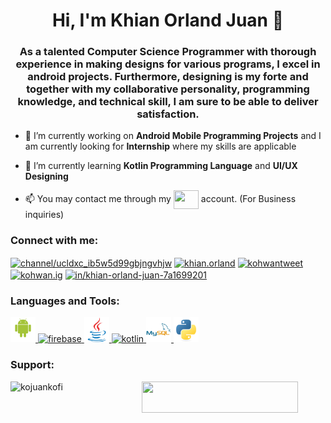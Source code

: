 <h1 align="center">Hi, I'm Khian Orland Juan 👋</h1> 
<h3 align="center">As a talented Computer Science Programmer with thorough experience in making designs for various programs, I excel in android projects. Furthermore, designing is my forte and together with my collaborative personality, programming knowledge, and technical skill, I am sure to be able to deliver satisfaction.</h3>

- 🔭 I’m currently working on **Android Mobile Programming Projects** and I am currently looking for **Internship** where my skills are applicable

- 🌱 I’m currently learning **Kotlin Programming Language** and **UI/UX Designing**

- 📫 You may contact me through my <a href="mailto:kojuan.work@gmail.com" target="blank"><img align="center" src="https://upload.wikimedia.org/wikipedia/commons/7/7e/Gmail_icon_%282020%29.svg" height="30" width="40" /></a> account. (For Business inquiries)

<h3 align="left">Connect with me:</h3>
<p align="left">
<a href="https://www.youtube.com/c/channel/ucldxc_ib5w5d99gbjngvhjw" target="blank"><img align="center" src="https://raw.githubusercontent.com/rahuldkjain/github-profile-readme-generator/master/src/images/icons/Social/youtube.svg" alt="channel/ucldxc_ib5w5d99gbjngvhjw" height="30" width="40" /></a>
<a href="https://fb.com/khian.orland" target="blank"><img align="center" src="https://raw.githubusercontent.com/rahuldkjain/github-profile-readme-generator/master/src/images/icons/Social/facebook.svg" alt="khian.orland" height="30" width="40" /></a>
<a href="https://twitter.com/kohwantweet" target="blank"><img align="center" src="https://raw.githubusercontent.com/rahuldkjain/github-profile-readme-generator/master/src/images/icons/Social/twitter.svg" alt="kohwantweet" height="30" width="40" /></a>
<a href="https://instagram.com/kohwan.ig" target="blank"><img align="center" src="https://raw.githubusercontent.com/rahuldkjain/github-profile-readme-generator/master/src/images/icons/Social/instagram.svg" alt="kohwan.ig" height="30" width="40" /></a>
<a href="https://linkedin.com/in/in/khian-orland-juan-7a1699201" target="blank"><img align="center" src="https://raw.githubusercontent.com/rahuldkjain/github-profile-readme-generator/master/src/images/icons/Social/linked-in-alt.svg" alt="in/khian-orland-juan-7a1699201" height="30" width="40" /></a>


<h3 align="left">Languages and Tools:</h3>
<p align="left"> <a href="https://developer.android.com" target="_blank" rel="noreferrer"> <img src="https://raw.githubusercontent.com/devicons/devicon/master/icons/android/android-original-wordmark.svg" alt="android" width="40" height="40"/> </a> <a href="https://firebase.google.com/" target="_blank" rel="noreferrer"> <img src="https://www.vectorlogo.zone/logos/firebase/firebase-icon.svg" alt="firebase" width="40" height="40"/> </a> <a href="https://www.java.com" target="_blank" rel="noreferrer"> <img src="https://raw.githubusercontent.com/devicons/devicon/master/icons/java/java-original.svg" alt="java" width="40" height="40"/> </a> <a href="https://kotlinlang.org" target="_blank" rel="noreferrer"> <img src="https://www.vectorlogo.zone/logos/kotlinlang/kotlinlang-icon.svg" alt="kotlin" width="40" height="40"/> </a> <a href="https://www.mysql.com/" target="_blank" rel="noreferrer"> <img src="https://raw.githubusercontent.com/devicons/devicon/master/icons/mysql/mysql-original-wordmark.svg" alt="mysql" width="40" height="40"/> </a> <a href="https://www.python.org" target="_blank" rel="noreferrer"> <img src="https://raw.githubusercontent.com/devicons/devicon/master/icons/python/python-original.svg" alt="python" width="40" height="40"/> </a> </p>

<h3 align="left">Support:</h3>
<p><a href="https://ko-fi.com/kojuankofi"> <img align="left" src="https://cdn.ko-fi.com/cdn/kofi3.png?v=3" height="50" width="210" alt="kojuankofi" /></a>
<a href="https://www.paypal.com/donate/?hosted_button_id=F7JH8Q5KN98ZS"><img src="https://img.shields.io/badge/support-PayPal-blue?logo=PayPal&style=flat-square&label=Donate" width="250" height="50"/>
</a>
</p>
